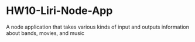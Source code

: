# HW10-Liri-Node-App
A node application that takes various kinds of input and outputs information about bands, movies, and music
